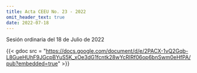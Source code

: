 ```yaml
---
title: Acta CEEU No. 23 - 2022
omit_header_text: true
date: 2022-07-18
---
```


Sesión ordinaria del 18 de Julio de 2022

{{< gdoc src = "https://docs.google.com/document/d/e/2PACX-1vQ2Gqb-L8GueHUhF9JGcpBYuS5K_xOe3dG1fcntk28wYcRIRf06op6bnSwm0eHfPA/pub?embedded=true" >}}
